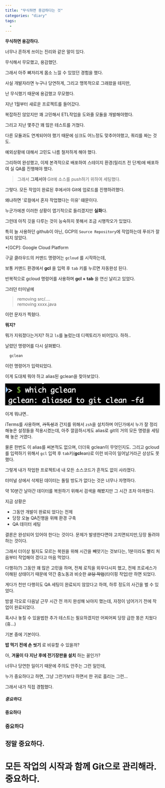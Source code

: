 ```yaml
---
title: "무식하면 용감하다는 것"
categories: "diary"
tags:
  - 
---
```

**무식하면 용감하다.**

너무나 흔하게 쓰이는 진리와 같은 말이 있다.

무식해서 무모했고, 용감했던.

그래서 아주 뼈저리게 몸소 느낄 수 있었던 경험을 했다.

사실 개발자라면 누구나 당연하게, 그리고 맹목적으로 그래왔을 테지만,

난 무식했기 때문에 용감했고 무모했다.

지난 1월부터 새로운 프로젝트를 들어갔다.

복잡하진 않았지만 꽤 고민해서 ETL작업을 도와줄 모듈을 개발해야했다.

그리고 지난 몇주간 꽤 많은 테스트를 거쳤다.

다른 모듈과도 연계되어야 했기 때문에 싱크도 어느정도 맞추어야했고, 쿼리를 짜는 것도.

예외상황에 대해서 고민도 나름 철저하게 해야 했다.

그리하여 완성했고, 이제 본격적으로 배포하여 스테이지 환경(릴리즈 전 단계)에 배포하여 실 QA를 진행해야 했다.

> 그래서 **그제서야** Git에 소스를 push하기 위하여 세팅했다.

그렇다. 모든 작업이 완료된 후에서야 Git에 업로드를 진행하려했다.

왜냐하면 '로컬에서 혼자 작업했다는 이유' 떄문이다.

누군가에겐 이러한 상황이 엽기적으로 들리겠지만 **실화**다.

그런데 아직 깃을 다루는 것이 능숙하지 못해서 조금 시행착오가 있었다.

특히 늘 사용하던 github이 아닌, GCP의 `Source Repository`에 작업하는데 푸쉬가 잘 되지 않았다.

*[GCP]: Google Cloud Platform

구글 클라우드의 커맨드 명령어는 `gcloud` 를 시작하는데,

보통 커맨드 환경에서 **gcl** 을 입력 후 `tab` 키를 누르면 자동완성 된다.

반복적으로 gcloud 명령어를 사용하며 __gcl + tab__ 을 연신 날리고 있었다.

그러던 터미널에 

> removing src/.... <br/> removing xxxx.java

이런 문자가 찍혔다.

**뭐지?**

뭐가 지워졌다는거지? 하고 `ls`를 눌렀는데 디렉토리가 비어있다. 하하..

날렸던 명령어를 다시 살펴봤다.

~~~bash
  gclean
~~~

이런 명령어가 입력되었다.

이게 도대체 뭐야 하고 alias된 gclean을 찾아보았다.

![gclean](/assets/images/notes/2019/02/2_gclean.png)

이게 뭐냐면..

iTerms를 사용하며, ~~가독성~~과 간지를 위해서 `zsh`을 설치하며 어딘가에서 누가 잘 정리해놓은 설정들을 적용시켰는데, 아주 깔끔하시게도 alias로 git의 거의 모든 명령을 세팅해 놓은 거였다.

물론 한번도 이 alias를 써본적도 없으며, 더더욱 gclean이 무엇인지도. 그리고 gcloud를 입력하기 위해서 `gcl` 입력 후 `tab`키(**gcl**ean)로 이런 비극이 일어날거라곤 상상도 못했다.

그렇게 내가 작업한 프로젝트네 내 모든 소스코드가 흔적도 없이 사라졌다.

터미널 상에서 삭제된 데이터는 돌릴 방도가 없다는 것은 너무나 자명하다.

약 10분간 날아간 데이터를 복원하기 위해서 검색을 해봤지만 그 시간 조차 아까웠다.

지금 상황은 
- 그동안 개발이 완료되 었다는 전제
- 당장 오늘 QA진행을 위해 환경 구축
- QA 데이터 세팅

결론은 완성되어 있어야 한다는 것이다. 문제가 발생한다면야 고치면되지만,당장 돌려야 하는 것이다.

그래서 더이상 될지도 모르는 복원을 위해 시간을 빼앗기는 것보다는, 1분이라도 빨리 처음부터 작업해야 겠다고 마음 먹었다.

다행히(?) 그동안 꽤 많은 고민을 하며, 전체 로직을 외우다시피 했고, 전체 프로세스가 이해된 상태이기 때문에 약간 중노동과 비슷한 ~~코딩 작업~~(타이핑 작업)만 하면 되었다.

게다가 천만 다행히도 QA 세팅이 완료되지 않았다고 하여, 하루 정도의 사긴을 벌 수 있었다.

밤샐 각오로 다음날 근무 시간 전 까지 완성해 놔야지 했는데, 자정이 넘어가기 전에 작업이 완료되었다.

혹시나 놓칠 수 있을법한 추가 테스트는 필요하겠지만 어찌어찌 당장 급한 똥은 치웠다 (휴...)

기본 중에 기본이다.

**밥 먹기 전에 손 씻기** 로 비유할 수 있을까?

아, **겨울이 다 지난 후에 전기장판을 설치** 하는 꼴인가?

너무나 당연한 일이기 때문에 주의도 안주는 그런 일인데,

누가 중요하다고 하면, 그냥 그런가보다 하면서 한 귀로 흘리는 그런...

그래서 내가 직접 경험했다.

##### 중요하다.

#### 중요하다 

### 중요하다

## 정말 중요하다.

# 모든 작업의 시작과 함께 Git으로 관리해라. <br/>**중요하다.**